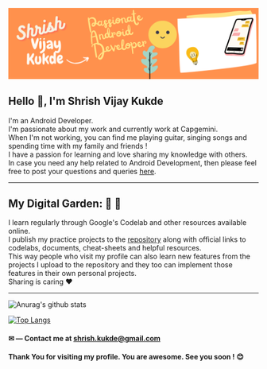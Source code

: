 ![Image](https://github.com/shrishkukde/shrishkukde/blob/main/Shrish's_Profile_Banner.png)

## Hello 👋, I'm Shrish Vijay Kukde 


I'm an Android Developer.  
I'm passionate about my work and currently work at Capgemini.  
When I'm not working, you can find me playing guitar, singing songs and spending time with my family and friends !  
I have a passion for learning and love sharing my knowledge with others.  
In case you need any help related to Android Development, then please feel free to post your questions and queries [here](https://github.com/shrishkukde/shrishkukde/issues/new/choose).
___
## My Digital Garden: :evergreen_tree: :sunflower:  
I learn regularly through Google's Codelab and other resources available online.  
I publish my practice projects to the [repository](https://github.com/shrishkukde?tab=repositories) along with official links to codelabs, documents, cheat-sheets and helpful resources.  
This way people who visit my profile can also learn new features from the projects I upload to the repository and they too can implement those features in their own personal projects.    
Sharing is caring :heart:

___

![Anurag's github stats](https://github-readme-stats.vercel.app/api?username=shrishkukde&show_icons=true)

[![Top Langs](https://github-readme-stats.vercel.app/api/top-langs/?username=shrishkukde&layout=compact)](https://github.com/anuraghazra/github-readme-stats)

#### ✉ — Contact me at shrish.kukde@gmail.com

#### Thank You for visiting my profile. You are awesome. See you soon ! :blush:
